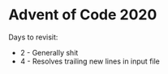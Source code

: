 # Advent of Code 2020

Days to revisit:
 - 2 - Generally shit
 - 4 - Resolves trailing new lines in input file